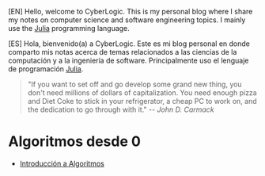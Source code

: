 [EN] Hello, welcome to CyberLogic. This is my personal blog where I share my notes on computer
science and software engineering topics. I mainly use the [Julia](https://julialang.org) programming
language.

[ES] Hola, bienvenido(a) a CyberLogic. Este es mi blog personal en donde comparto mis notas acerca
de temas relacionados a las ciencias de la computación y a la ingeniería de software. Principalmente
uso el lenguaje de programación [Julia](https://julialang.org).

> "If you want to set off and go develop some grand new thing, you don't need millions of dollars of
> capitalization. You need enough pizza and Diet Coke to stick in your refrigerator, a cheap PC to
> work on, and the dedication to go through with it."
> -- <cite>John D. Carmack</cite>

# Algoritmos desde 0
* [Introducción a Algoritmos](2024-02-06-introducción-a-algoritmos.html)
